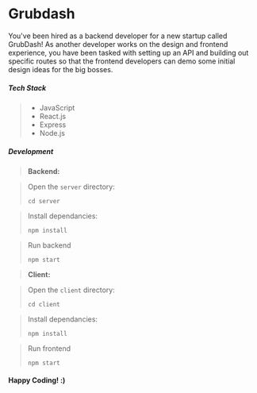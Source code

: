 # Grubdash
You've been hired as a backend developer for a new startup called GrubDash! As another developer works on the design and frontend experience, you have been tasked with setting up an API and building out specific routes so that the frontend developers can demo some initial design ideas for the big bosses.

##### Tech Stack
> * JavaScript
> * React.js
> * Express
> * Node.js



##### Development

> **Backend:**

> Open the ```server``` directory:
>  ```
>  cd server  
>  ```

> Install dependancies:
>  ``` 
>  npm install
>  ```

> Run backend
>  ```
>  npm start
>  ```

> **Client:**

> Open the ```client``` directory:
>  ```
>  cd client 
>  ```

> Install dependancies:
>  ``` 
>  npm install
>  ```

> Run frontend
>  ```
>  npm start
>  ```


#### Happy Coding! :)
